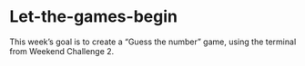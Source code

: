 # Let-the-games-begin
This week’s goal is to create a “Guess the number” game, using the terminal from Weekend Challenge 2. 
